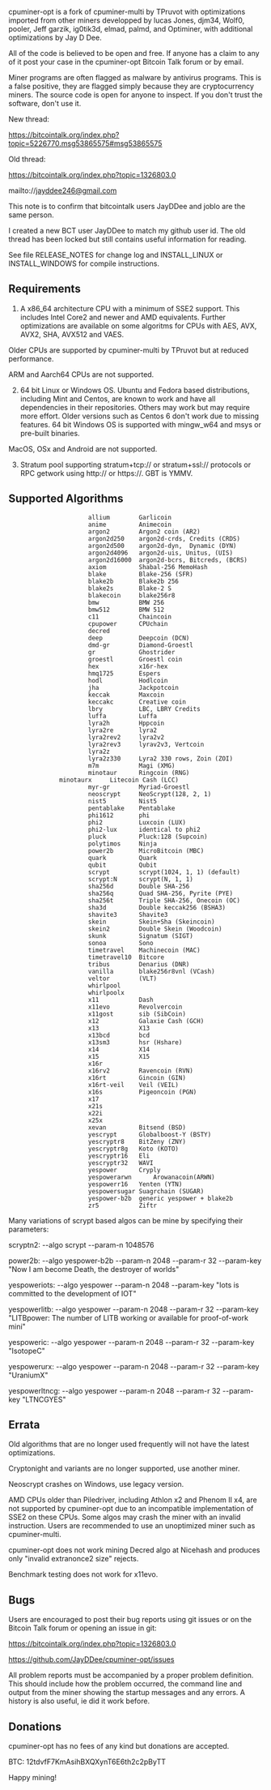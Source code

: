 cpuminer-opt is a fork of cpuminer-multi by TPruvot with optimizations
imported from other miners developped by lucas Jones, djm34, Wolf0, pooler,
Jeff garzik, ig0tik3d, elmad, palmd, and Optiminer, with additional
optimizations by Jay D Dee.

All of the code is believed to be open and free. If anyone has a
claim to any of it post your case in the cpuminer-opt Bitcoin Talk forum
or by email.

Miner programs are often flagged as malware by antivirus programs. This is
a false positive, they are flagged simply because they are cryptocurrency 
miners. The source code is open for anyone to inspect. If you don't trust 
the software, don't use it.


New thread:

https://bitcointalk.org/index.php?topic=5226770.msg53865575#msg53865575

Old thread:

https://bitcointalk.org/index.php?topic=1326803.0

mailto://jayddee246@gmail.com

This note is to confirm that bitcointalk users JayDDee and joblo are the
same person.

I created a new BCT user JayDDee to match my github user id.
The old thread has been locked but still contains useful information for
reading.

See file RELEASE_NOTES for change log and INSTALL_LINUX or INSTALL_WINDOWS
for compile instructions.

Requirements
------------

1. A x86_64 architecture CPU with a minimum of SSE2 support. This includes
Intel Core2 and newer and AMD equivalents. Further optimizations are available
on some algoritms for CPUs with AES, AVX, AVX2, SHA, AVX512 and VAES.

Older CPUs are supported by cpuminer-multi by TPruvot but at reduced
performance.

ARM and Aarch64 CPUs are not supported.

2. 64 bit Linux or Windows OS. Ubuntu and Fedora based distributions,
including Mint and Centos, are known to work and have all dependencies
in their repositories. Others may work but may require more effort. Older
versions such as Centos 6 don't work due to missing features. 
64 bit Windows OS is supported with mingw_w64 and msys or pre-built binaries.

MacOS, OSx and Android are not supported.

3. Stratum pool supporting stratum+tcp:// or stratum+ssl:// protocols or
RPC getwork using http:// or https://.
GBT is YMMV.

Supported Algorithms
--------------------

                          allium        Garlicoin
                          anime         Animecoin
                          argon2        Argon2 coin (AR2)
                          argon2d250    argon2d-crds, Credits (CRDS)
                          argon2d500    argon2d-dyn,  Dynamic (DYN)
                          argon2d4096   argon2d-uis, Unitus, (UIS)
                          argon2d16000  argon2d-bcrs, Bitcreds, (BCRS)
                          axiom         Shabal-256 MemoHash
                          blake         Blake-256 (SFR)
                          blake2b       Blake2b 256
                          blake2s       Blake-2 S
                          blakecoin     blake256r8
                          bmw           BMW 256
                          bmw512        BMW 512 
                          c11           Chaincoin
                          cpupower      CPUchain
                          decred
                          deep          Deepcoin (DCN)
                          dmd-gr        Diamond-Groestl
                          gr       	    Ghostrider
                          groestl       Groestl coin
                          hex           x16r-hex
                          hmq1725       Espers
                          hodl          Hodlcoin
                          jha           Jackpotcoin
                          keccak        Maxcoin
                          keccakc       Creative coin
                          lbry          LBC, LBRY Credits
                          luffa         Luffa
                          lyra2h        Hppcoin
                          lyra2re       lyra2
                          lyra2rev2     lyra2v2
                          lyra2rev3     lyrav2v3, Vertcoin
                          lyra2z        
                          lyra2z330     Lyra2 330 rows, Zoin (ZOI)
                          m7m           Magi (XMG)
                          minotaur      Ringcoin (RNG)
			      minotaurx     Litecoin Cash (LCC)
                          myr-gr        Myriad-Groestl
                          neoscrypt     NeoScrypt(128, 2, 1)
                          nist5         Nist5
                          pentablake    Pentablake
                          phi1612       phi
                          phi2          Luxcoin (LUX)
                          phi2-lux      identical to phi2
                          pluck         Pluck:128 (Supcoin)
                          polytimos     Ninja
                          power2b       MicroBitcoin (MBC)
                          quark         Quark
                          qubit         Qubit
                          scrypt        scrypt(1024, 1, 1) (default)
                          scrypt:N      scrypt(N, 1, 1)
                          sha256d       Double SHA-256
                          sha256q       Quad SHA-256, Pyrite (PYE)
                          sha256t       Triple SHA-256, Onecoin (OC)
                          sha3d         Double keccak256 (BSHA3)
                          shavite3      Shavite3
                          skein         Skein+Sha (Skeincoin)
                          skein2        Double Skein (Woodcoin)
                          skunk         Signatum (SIGT)
                          sonoa         Sono
                          timetravel    Machinecoin (MAC)
                          timetravel10  Bitcore
                          tribus        Denarius (DNR)
                          vanilla       blake256r8vnl (VCash)
                          veltor        (VLT)
                          whirlpool
                          whirlpoolx
                          x11           Dash
                          x11evo        Revolvercoin
                          x11gost       sib (SibCoin)
                          x12           Galaxie Cash (GCH)
                          x13           X13
                          x13bcd        bcd
                          x13sm3        hsr (Hshare)
                          x14           X14
                          x15           X15
                          x16r          
                          x16rv2        Ravencoin (RVN)
                          x16rt         Gincoin (GIN)
                          x16rt-veil    Veil (VEIL)
                          x16s          Pigeoncoin (PGN)
                          x17
                          x21s
                          x22i
                          x25x
                          xevan         Bitsend (BSD)
                          yescrypt      Globalboost-Y (BSTY)
                          yescryptr8    BitZeny (ZNY)
                          yescryptr8g   Koto (KOTO)
                          yescryptr16   Eli
                          yescryptr32   WAVI
                          yespower      Cryply
                          yespowerarwn      Arowanacoin(ARWN)
                          yespowerr16   Yenten (YTN)
                          yespowersugar Suagrchain (SUGAR)
                          yespower-b2b  generic yespower + blake2b
                          zr5           Ziftr

Many variations of scrypt based algos can be mine by specifying their
parameters:

scryptn2: --algo scrypt --param-n 1048576

power2b: --algo yespower-b2b --param-n 2048 --param-r 32 --param-key "Now I am become Death, the destroyer of worlds"

yespoweriots: --algo yespower --param-n 2048 --param-key "Iots is committed to the development of IOT"

yespowerlitb: --algo yespower --param-n 2048 --param-r 32 --param-key "LITBpower: The number of LITB working or available for proof-of-work mini"

yespoweric: --algo yespower --param-n 2048 --param-r 32 --param-key "IsotopeC" 

yespowerurx: --algo yespower --param-n 2048 --param-r 32 --param-key "UraniumX"

yespowerltncg: --algo yespower --param-n 2048 --param-r 32 --param-key "LTNCGYES"

Errata
------

Old algorithms that are no longer used frequently will not have the latest
optimizations.

Cryptonight and variants are no longer supported, use another miner.

Neoscrypt crashes on Windows, use legacy version.

AMD CPUs older than Piledriver, including Athlon x2 and Phenom II x4, are not
supported by cpuminer-opt due to an incompatible implementation of SSE2 on
these CPUs. Some algos may crash the miner with an invalid instruction.
Users are recommended to use an unoptimized miner such as cpuminer-multi.

cpuminer-opt does not work mining Decred algo at Nicehash and produces
only "invalid extranonce2 size" rejects.

Benchmark testing does not work for x11evo.

Bugs
----

Users are encouraged to post their bug reports using git issues or on the
Bitcoin Talk forum or opening an issue in git:

https://bitcointalk.org/index.php?topic=1326803.0

https://github.com/JayDDee/cpuminer-opt/issues

All problem reports must be accompanied by a proper problem definition.
This should include how the problem occurred, the command line and
output from the miner showing the startup messages and any errors.
A history is also useful, ie did it work before.

Donations
---------

cpuminer-opt has no fees of any kind but donations are accepted.

 BTC: 12tdvfF7KmAsihBXQXynT6E6th2c2pByTT

Happy mining!


